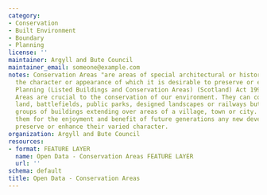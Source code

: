 ```yaml
---
category:
- Conservation
- Built Environment
- Boundary
- Planning
license: ''
maintainer: Argyll and Bute Council
maintainer_email: someone@example.com
notes: Conservation Areas "are areas of special architectural or historic interest,
  the character or appearance of which it is desirable to preserve or enhance". S.61
  Planning (Listed Buildings and Conservation Areas) (Scotland) Act 1997Conservation
  Areas are crucial to the conservation of our environment. They can cover historic
  land, battlefields, public parks, designed landscapes or railways but most contain
  groups of buildings extending over areas of a village, town or city. To safeguard
  them for the enjoyment and benefit of future generations any new development should
  preserve or enhance their varied character.
organization: Argyll and Bute Council
resources:
- format: FEATURE LAYER
  name: Open Data - Conservation Areas FEATURE LAYER
  url: ''
schema: default
title: Open Data - Conservation Areas
---
```

